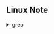 ## Linux Note

<details>
    <summary> grep </summary>
    1. grep keyword file1 file2 <br>
    2. ls ./* | grep test (search file title) <br>
    3. 常用 <br>
            1. -i // 不區分大小寫
            2. -n // 顯示第幾行
            3. -r // 搜尋子目錄
        4. regular expression
            1. "^a"ß


</details>